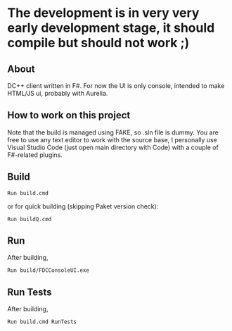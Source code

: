 # The development is in very very early development stage, it should compile but should not work ;)

## About

DC++ client written in F#. For now the UI is only console, intended to make HTML/JS ui, probably with Aurelia. 

## How to work on this project

Note that the build is managed using FAKE, so .sln file is dummy. You are free to use 
any text editor to work with the source base, I personally use Visual Studio Code 
(just open main directory with Code) with a couple of F#-related plugins.

## Build

    Run build.cmd

or for quick building (skipping Paket version check):

    Run buildQ.cmd

## Run

After building,

    Run build/FDCConsoleUI.exe

## Run Tests

After building,

    Run build.cmd RunTests
    